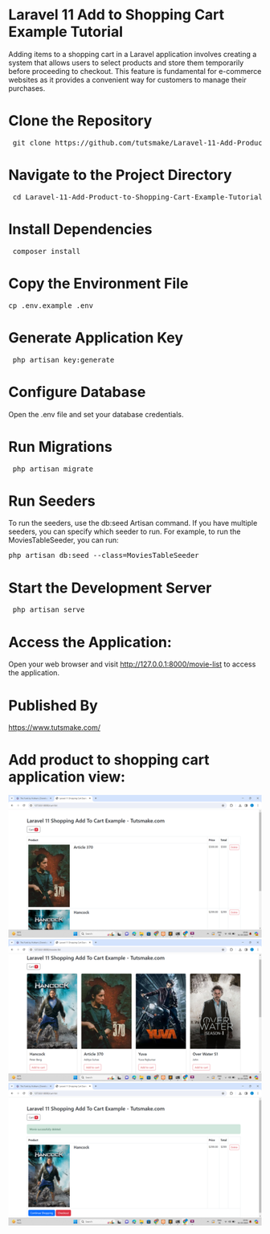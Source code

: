 # Laravel 11 Add to Shopping Cart Example Tutorial

Adding items to a shopping cart in a Laravel application involves creating a system that allows users to select products and store them temporarily before proceeding to checkout. This feature is fundamental for e-commerce websites as it provides a convenient way for customers to manage their purchases. 

# Clone the Repository

<pre> git clone https://github.com/tutsmake/Laravel-11-Add-Product-to-Shopping-Cart-Example-Tutorial.git</pre>

# Navigate to the Project Directory

<pre> cd Laravel-11-Add-Product-to-Shopping-Cart-Example-Tutorial </pre>

# Install Dependencies

<pre> composer install </pre>

# Copy the Environment File

<pre>cp .env.example .env </pre>

# Generate Application Key

<pre> php artisan key:generate</pre>

# Configure Database

Open the .env file and set your database credentials.

# Run Migrations

<pre> php artisan migrate</pre>

# Run Seeders

To run the seeders, use the db:seed Artisan command. If you have multiple seeders, you can specify which seeder to run. For example, to run the MoviesTableSeeder, you can run:

<pre>php artisan db:seed --class=MoviesTableSeeder</pre>

# Start the Development Server

<pre> php artisan serve</pre>

# Access the Application:

Open your web browser and visit http://127.0.0.1:8000/movie-list to access the application.

# Published By

https://www.tutsmake.com/

# Add product to shopping cart application view:
![Add to cart Image 1](https://github.com/tutsmake/Laravel-11-Add-Product-to-Shopping-Cart-Example-Tutorial/blob/main/Laravel%2011%20Add%20Product%20To%20Shopping%20Cart%20example.png)
![Add to cart Image 2](https://github.com/tutsmake/Laravel-11-Add-Product-to-Shopping-Cart-Example-Tutorial/blob/main/Laravel%2011%20Add%20Product%20To%20Shopping%20Cart.png)
![Remove Product from Cart Image](https://github.com/tutsmake/Laravel-11-Add-Product-to-Shopping-Cart-Example-Tutorial/blob/main/Laravel%2011%20Add%20Product%20To%20Shopping%20Cart%20tutorial.png)




